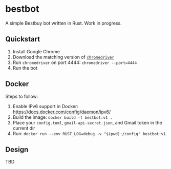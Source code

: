 # bestbot

A simple Bestbuy bot written in Rust.  Work in progress.

## Quickstart

1. Install Google Chrome
2. Download the matching version of [`chromedriver`](https://chromedriver.chromium.org/downloads)
3. Run `chromedriver` on port 4444: `chromedriver --port=4444`
4. Run the bot

## Docker

Steps to follow:

1. Enable IPv6 support in Docker: https://docs.docker.com/config/daemon/ipv6/
2. Build the image: `docker build -t bestbot:v1 .`
3. Place your `config.toml`, `gmail-api-secret.json`, and Gmail token in the current dir
4. Run: `docker run --env RUST_LOG=debug -v "$(pwd):/config" bestbot:v1`

## Design

TBD


